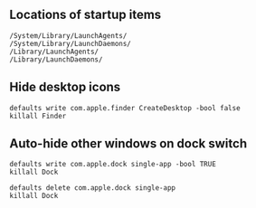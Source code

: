 Locations of startup items
--------------------------

    /System/Library/LaunchAgents/
    /System/Library/LaunchDaemons/
    /Library/LaunchAgents/
    /Library/LaunchDaemons/

Hide desktop icons
------------------

    defaults write com.apple.finder CreateDesktop -bool false
    killall Finder

Auto-hide other windows on dock switch
--------------------------------------

    defaults write com.apple.dock single-app -bool TRUE
    killall Dock

    defaults delete com.apple.dock single-app
    killall Dock

